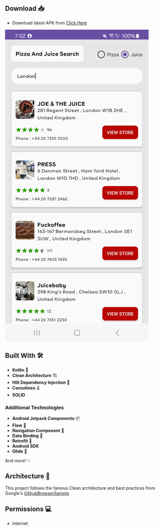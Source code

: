 
## Download 📥
- Download latest APK from [Click Here](https://drive.google.com/file/d/1OSb1bPa01AmlZRKnzQ5um2mzekBUcxJH/view?usp=sharing)

<img src="./assets/screenshot.jpg" alt="PizzJuice" title="PizzJuice" >

## Built With 🛠

- **Kotlin** 🦸
- **Clean Architecture** 🏗️
- **Hilt Dependency Injection** 🔌
- **Coroutines** ⏳
- **SOLID**

### Additional Technologies

- **Android Jetpack Components** 📦
- **Flow** 🌊
- **Navigation Component** 🧭
- **Data Binding** 🔗
- **Retrofit** 🔄
- **Android SDK**
- **Glide** 📱

And more! ✨




## Architecture 🗼

This project follows the famous Clean architecture and best practices from Google's
[GithubBrowserSample](https://github.com/android/architecture-components-samples/tree/master/GithubBrowserSample)

## Permissions 💻
- Internet

